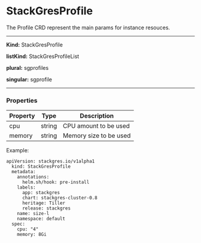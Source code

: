 # StackGresProfile

The Profile CRD represent the main params for instance resouces.

___

**Kind:** StackGresProfile

**listKind:** StackGresProfileList

**plural:** sgprofiles

**singular:** sgprofile
___

### **Properties**


| Property | Type | Description |
|-----------|------|-------------|
| cpu | string  | CPU amount to be used  |
| memory | string  | Memory size to be used  |


Example:

```
apiVersion: stackgres.io/v1alpha1
  kind: StackGresProfile
  metadata:
    annotations:
      helm.sh/hook: pre-install
    labels:
      app: stackgres
      chart: stackgres-cluster-0.8
      heritage: Tiller
      release: stackgres
    name: size-l
    namespace: default
  spec:
    cpu: "4"
    memory: 8Gi
```